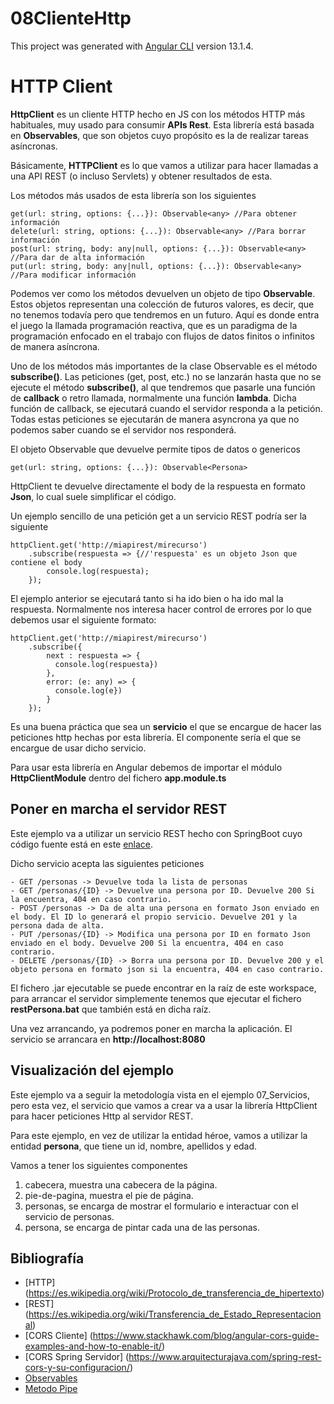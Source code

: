 # 08ClienteHttp

This project was generated with [Angular CLI](https://github.com/angular/angular-cli) version 13.1.4.

# HTTP Client

**HttpClient** es un cliente HTTP hecho en JS con los métodos HTTP más habituales, muy usado para consumir **APIs Rest**. Esta librería está basada en **Observables**, que son objetos cuyo propósito es la de realizar tareas asíncronas. 

Básicamente, **HTTPClient** es lo que vamos a utilizar para hacer llamadas a una API REST (o incluso Servlets) y obtener resultados de esta.

Los métodos más usados de esta librería son los siguientes

    get(url: string, options: {...}): Observable<any> //Para obtener información
    delete(url: string, options: {...}): Observable<any> //Para borrar información
    post(url: string, body: any|null, options: {...}): Observable<any> //Para dar de alta información
    put(url: string, body: any|null, options: {...}): Observable<any> //Para modificar información

Podemos ver como los métodos devuelven un objeto de tipo **Observable**. Estos objetos representan una colección de futuros valores, es decir, que no tenemos todavía pero que tendremos en un futuro. Aquí es donde entra el juego la llamada programación reactiva, que es un paradigma de la programación enfocado en el trabajo con flujos de datos finitos o infinitos de manera asíncrona.

Uno de los métodos más importantes de la clase Observable es el método **subscribe()**. Las peticiones (get, post, etc.) no se lanzarán hasta que no se ejecute el método **subscribe()**, al que tendremos que pasarle una función de **callback** o retro llamada, normalmente una función **lambda**. Dicha función de callback, se ejecutará cuando el servidor responda a la petición. Todas estas peticiones se ejecutarán de manera asyncrona ya que no podemos saber cuando se el servidor nos responderá.

El objeto Observable que devuelve permite tipos de datos o genericos

    get(url: string, options: {...}): Observable<Persona>

HttpClient te devuelve directamente el body de la respuesta en formato **Json**, lo cual suele simplificar el código.

Un ejemplo sencillo de una petición get a un servicio REST podría ser la siguiente

    httpClient.get('http://miapirest/mirecurso')
        .subscribe(respuesta => {//'respuesta' es un objeto Json que contiene el body
            console.log(respuesta);
        });

El ejemplo anterior se ejecutará tanto si ha ido bien o ha ido mal la respuesta. Normalmente nos interesa hacer control de errores por lo que debemos usar el siguiente formato:

    httpClient.get('http://miapirest/mirecurso')
        .subscribe({
            next : respuesta => {
              console.log(respuesta}) 
            },
            error: (e: any) => {
              console.log(e})
            }
        });

Es una buena práctica que sea un **servicio** el que se encargue de hacer las peticiones http hechas por esta librería. El componente sería el que se encargue de usar dicho servicio.

Para usar esta librería en Angular debemos de importar el módulo **HttpClientModule** dentro del fichero **app.module.ts**

## Poner en marcha el servidor REST

Este ejemplo va a utilizar un servicio REST hecho con SpringBoot cuyo código fuente está en este [enlace](https://github.com/fdepablo/WorkspaceJava/tree/master/27_SpringBootRestJpaData).

Dicho servicio acepta las siguientes peticiones

    - GET /personas -> Devuelve toda la lista de personas
    - GET /personas/{ID} -> Devuelve una persona por ID. Devuelve 200 Si la encuentra, 404 en caso contrario.
    - POST /personas -> Da de alta una persona en formato Json enviado en el body. El ID lo generará el propio servicio. Devuelve 201 y la persona dada de alta.
    - PUT /personas/{ID} -> Modifica una persona por ID en formato Json enviado en el body. Devuelve 200 Si la encuentra, 404 en caso contrario.
    - DELETE /personas/{ID} -> Borra una persona por ID. Devuelve 200 y el objeto persona en formato json si la encuentra, 404 en caso contrario.

El fichero .jar ejecutable se puede encontrar en la raíz de este workspace, para arrancar el servidor simplemente tenemos que ejecutar el fichero **restPersona.bat** que también está en dicha raíz.

Una vez arrancando, ya podremos poner en marcha la aplicación. El servicio se arrancara en **http://localhost:8080**

## Visualización del ejemplo

Este ejemplo va a seguir la metodología vista en el ejemplo 07_Servicios, pero esta vez, el servicio que vamos a crear va a usar la librería HttpClient para hacer peticiones Http al servidor REST.

Para este ejemplo, en vez de utilizar la entidad héroe, vamos a utilizar la entidad **persona**, que tiene un id, nombre, apellidos y edad.

Vamos a tener los siguientes componentes

1. cabecera, muestra una cabecera de la página.
2. pie-de-pagina, muestra el pie de página.
3. personas, se encarga de mostrar el formulario e interactuar con el servicio de personas.
4. persona, se encarga de pintar cada una de las personas.

## Bibliografía

- [HTTP] (https://es.wikipedia.org/wiki/Protocolo_de_transferencia_de_hipertexto)
- [REST] (https://es.wikipedia.org/wiki/Transferencia_de_Estado_Representacional)
- [CORS Cliente] (https://www.stackhawk.com/blog/angular-cors-guide-examples-and-how-to-enable-it/)
- [CORS Spring Servidor] (https://www.arquitecturajava.com/spring-rest-cors-y-su-configuracion/)
- [Observables](https://medium.com/@mayrarodriguez/conozcamos-los-observables-15ee9e7c5aa9)
- [Metodo Pipe](https://www.tektutorialshub.com/angular/angular-observable-pipe/#:~:text=The%20pipe%20method%20of%20the,or%20as%20an%20instance%20method.)

